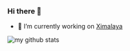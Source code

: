 ### Hi there 👋

- 🔭 I’m currently working on [Ximalaya](https://www.ximalaya.com/)

![my github stats](https://github-readme-stats.vercel.app/api?username=zenghongtu&show_icons=true&hide_border=true)

